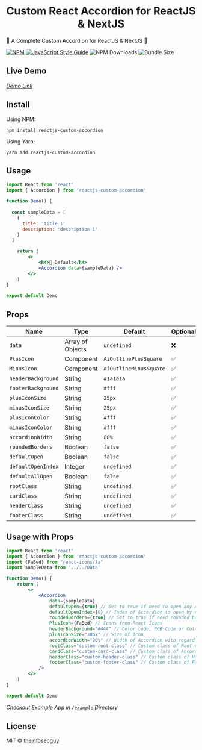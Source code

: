 # <center> Custom React Accordion for ReactJS & NextJS </center>

🚀 A Complete Custom Accordion for ReactJS &amp; NextJS 🚀


[![NPM](https://img.shields.io/npm/v/reactjs-custom-accordion.svg)](https://www.npmjs.com/package/reactjs-custom-accordion) 
[![JavaScript Style Guide](https://img.shields.io/badge/code_style-standard-brightgreen.svg)](https://standardjs.com)
![NPM Downloads](https://img.shields.io/npm/dm/reactjs-custom-accordion)
![Bundle Size](https://img.shields.io/bundlephobia/minzip/reactjs-custom-accordion)

## Live Demo

_[Demo Link](https://theinfosecguy.github.io/reactjs-custom-accordion/)_

## Install

Using NPM:

```
npm install reactjs-custom-accordion
```

Using Yarn:

```
yarn add reactjs-custom-accordion
```


## Usage

```jsx
import React from 'react'
import { Accordion } from 'reactjs-custom-accordion'

function Demo() {
  
  const sampleData = [
    {
      title: 'title 1'
      description: 'description 1'
    }
  ]

    return (
        <>
            <h4>🚀 Default</h4>
            <Accordion data={sampleData} />
        </>
    )
}

export default Demo
```

## Props


| Name              | Type                 | Default                | Optional |
| ---------------   | -------------------- | ---------------------- | -------- |
| `data`              | Array of Objects     | `undefined`              | ❌    |
| `PlusIcon`          | Component     | `AiOutlinePlusSquare`              | ✅    |
| `MinusIcon`              | Component     | `AiOutlineMinusSquare`              | ✅    |
| `headerBackground`              | String     | `#1a1a1a`              | ✅    |
| `footerBackground`              | String     | `#fff`              | ✅    |
| `plusIconSize`              | String     | `25px`              | ✅    |
| `minusIconSize`              | String     | `25px`              | ✅    |
| `plusIconColor`              | String     | `#fff`              | ✅    |
| `minusIconColor`              | String     | `#fff`              | ✅    |
| `accordionWidth`              | String     | `80%`              | ✅    |
| `roundedBorders`              | Boolean     | `false`              | ✅    |
| `defaultOpen`              | Boolean     | `false`              | ✅    |
| `defaultOpenIndex`              | Integer     | `undefined`              | ✅    |
| `defaultAllOpen`              | Boolean     | `false`              | ✅    |
| `rootClass`              | String     | `undefined`              | ✅    |
| `cardClass`              | String     | `undefined`              | ✅    |
| `headerClass`              | String     | `undefined`              | ✅    |
| `footerClass`              | String     | `undefined`              | ✅    |


## Usage with Props


```jsx
import React from 'react'
import { Accordion } from 'reactjs-custom-accordion'
import {FaBed} from "react-icons/fa"
import sampleData from '../../Data' 

function Demo() {
    return (
        <>
            <Accordion
                data={sampleData} 
                defaultOpen={true} // Set to true if need to open any Accordion by default
                defaultOpenIndex={0} // Index of Accordion to open by default
                roundedBorders={true} // Set to true if need rounded borders
                PlusIcon={FaBed} // Icons from React Icons
                headerBackground="#444" // Color code, RGB Code or Color Name
                plusIconSize="30px" // Size of Icon
                accordionWidth="90%" // Width of Accordion with regard to Root Container
                rootClass="custom-root-class" // Custom class of Root Container
                cardClass="custom-card-class" // Custom class of Accordion Card
                headerClass="custom-header-class" // Custom class of Header
                footerClass="custom-footer-class" // Custom class of Footer
            />
        </>
    )
}

export default Demo
```

_Checkout Example App in [`/example`](https://github.com/theinfosecguy/reactjs-custom-accordion/tree/main/example) Directory_

## License

MIT © [theinfosecguy](https://github.com/theinfosecguy)
